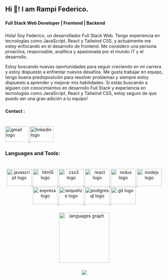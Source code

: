 <h2 align="left">Hi 👋! I am  Rampi Federico.</h2>

###

<h4 align="left">Full Stack Web Developer | Frontend | Backend</h4>

###

<p align="left">Hola! Soy Federico, un desarrollador Full Stack Web. Tengo experiencia en tecnologías como JavaScript, React y Tailwind CSS, y actualmente me estoy enfocando en el desarrollo de frontend. Me considero una persona proactiva, responsable, analítica y apasionada por el mundo IT y el desarrollo.

Estoy buscando nuevas oportunidades para seguir creciendo en mi carrera y estoy dispuesto a enfrentar nuevos desafíos. Me gusta trabajar en equipo, tengo buena predisposición para resolver problemas y siempre estoy dispuesto a aprender y mejorar mis habilidades. Si estás buscando a alguien con conocimientos en desarrollo Full Stack y experiencia en tecnologías como JavaScript, React y Tailwind CSS, estoy seguro de que puedo ser una gran adición a tu equipo!</p>

###

<h4 align="left">Contact :</h4>

###

<br clear="both">

<div align="left">
  <a href="mailto:federampi@gmail.com?Subject=Aquí%20el%20asunto%20del%20mail" target="_blank">
    <img src="https://raw.githubusercontent.com/maurodesouza/profile-readme-generator/master/src/assets/icons/social/gmail/default.svg" width="75" height="50" alt="gmail logo"  />
  </a>
  <a href="https://linkedin.com/in/federico-rampi-1a8793107/" target="_blank">
    <img src="https://raw.githubusercontent.com/maurodesouza/profile-readme-generator/master/src/assets/icons/social/linkedin/default.svg" width="75" height="50" alt="linkedin logo"  />
  </a>
</div>

###

<h3 align="left">Languages and Tools:</h3>

###

<br clear="both">

<div align="center">
    <a href="https://developer.mozilla.org/en-US/docs/Web/JavaScript" target="_blank" rel="noreferrer">
  <img src="https://cdn.jsdelivr.net/gh/devicons/devicon/icons/javascript/javascript-original.svg" height="55" width="79" alt="javascript logo"  />
    <a href="https://www.w3.org/html/" target="_blank" rel="noreferrer">  
  <img src="https://cdn.jsdelivr.net/gh/devicons/devicon/icons/html5/html5-original.svg" height="55" width="79" alt="html5 logo"  />
    <a href="https://www.w3schools.com/css/" target="_blank" rel="noreferrer">
  <img src="https://cdn.jsdelivr.net/gh/devicons/devicon/icons/css3/css3-original.svg" height="55" width="79" alt="css3 logo"  />
      <a href="https://reactjs.org/" target="_blank" rel="noreferrer">
  <img src="https://cdn.jsdelivr.net/gh/devicons/devicon/icons/react/react-original.svg" height="55" width="79" alt="react logo"  />
      <a href="https://redux.js.org" target="_blank" rel="noreferrer">
  <img src="https://cdn.jsdelivr.net/gh/devicons/devicon/icons/redux/redux-original.svg" height="55" width="79" alt="redux logo"  />
       <a href="https://nodejs.org" target="_blank" rel="noreferrer">
  <img src="https://cdn.jsdelivr.net/gh/devicons/devicon/icons/nodejs/nodejs-original.svg" height="55" width="79" alt="nodejs logo"  />
    <a href="https://expressjs.com" target="_blank" rel="noreferrer">
  <img src="https://cdn.jsdelivr.net/gh/devicons/devicon/icons/express/express-original.svg" height="55" width="79" alt="express logo"  />
      <a href="https://sequelize.org/api/v6/" target="_blank" rel="noreferrer">
  <img src="https://cdn.jsdelivr.net/gh/devicons/devicon/icons/sequelize/sequelize-original.svg" height="55" width="79" alt="sequelize logo"  />
      <a href="https://www.postgresql.org" target="_blank" rel="noreferrer">
  <img src="https://cdn.jsdelivr.net/gh/devicons/devicon/icons/postgresql/postgresql-original.svg" height="55" width="79" alt="postgresql logo"  />
      <a href="https://git-scm.com/" target="_blank" rel="noreferrer">
  <img src="https://cdn.jsdelivr.net/gh/devicons/devicon/icons/git/git-original.svg" height="55" width="79" alt="git logo"  />
</div>

###
<div align="center">
  <img align="center" src="https://github-readme-stats.vercel.app/api/top-langs?locale=en&hide_title=false&layout=compact&card_width=320&langs_count=10&theme=cobalt&hide_border=true&username=FdR-23" height="160" alt="languages graph"  />
</div>

###

<div align="center">
  <img src="https://profile-counter.glitch.me/FdR-23/count.svg?"  />
</div>

###
